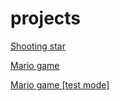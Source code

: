 # projects

<a href="shooting%20star/index.html">Shooting star</a>

<a href="Mario_game/index.html">Mario game</a>

<a href="Mario_game_[test_mode]/index.html">Mario game [test mode]</a>
